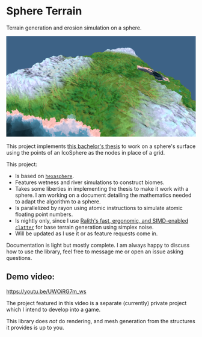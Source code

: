 # Sphere Terrain
Terrain generation and erosion simulation on a sphere.

![Image of terrain](screenshot.png)

This project implements [this bachelor's thesis](https://www.firespark.de/resources/downloads/implementation%20of%20a%20methode%20for%20hydraulic%20erosion.pdf)
to work on a sphere's surface using the points of an IcoSphere as the nodes in place of a grid.

This project:
- Is based on [`hexasphere`](https://crates.io/crates/hexasphere).
- Features wetness and river simulations to construct biomes.
- Takes some liberties in implementing the thesis to make it work with a sphere. I am working on a document detailing the mathematics needed to adapt the algorithm to a sphere.
- Is parallelized by rayon using atomic instructions to simulate atomic floating point numbers.
- Is nightly only, since I use [Ralith's fast, ergonomic, and SIMD-enabled `clatter`](https://github.com/Ralith/clatter) for base terrain generation using simplex noise.
- Will be updated as I use it or as feature requests come in.

Documentation is light but mostly complete. I am always happy to discuss how to use the library, feel free to message me or open an issue asking questions.

## Demo video:

https://youtu.be/UWOiRG7m_ws

The project featured in this video is a separate (currently) private project which I intend to develop into a game.

This library does _not_ do rendering, and mesh generation from the structures it provides is up to you.
